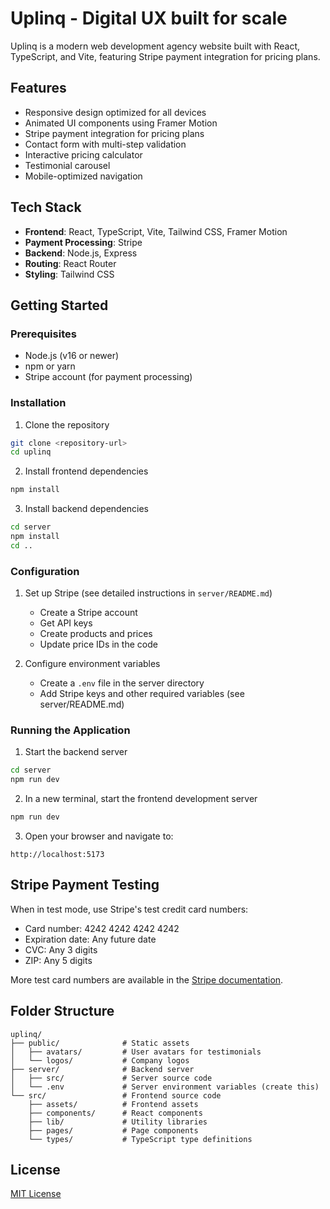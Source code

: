 # Uplinq - Digital UX built for scale

Uplinq is a modern web development agency website built with React, TypeScript, and Vite, featuring Stripe payment integration for pricing plans.

## Features

- Responsive design optimized for all devices
- Animated UI components using Framer Motion
- Stripe payment integration for pricing plans
- Contact form with multi-step validation
- Interactive pricing calculator
- Testimonial carousel
- Mobile-optimized navigation

## Tech Stack

- **Frontend**: React, TypeScript, Vite, Tailwind CSS, Framer Motion
- **Payment Processing**: Stripe
- **Backend**: Node.js, Express
- **Routing**: React Router
- **Styling**: Tailwind CSS

## Getting Started

### Prerequisites

- Node.js (v16 or newer)
- npm or yarn
- Stripe account (for payment processing)

### Installation

1. Clone the repository

```bash
git clone <repository-url>
cd uplinq
```

2. Install frontend dependencies

```bash
npm install
```

3. Install backend dependencies

```bash
cd server
npm install
cd ..
```

### Configuration

1. Set up Stripe (see detailed instructions in `server/README.md`)
   - Create a Stripe account
   - Get API keys
   - Create products and prices
   - Update price IDs in the code

2. Configure environment variables
   - Create a `.env` file in the server directory
   - Add Stripe keys and other required variables (see server/README.md)

### Running the Application

1. Start the backend server

```bash
cd server
npm run dev
```

2. In a new terminal, start the frontend development server

```bash
npm run dev
```

3. Open your browser and navigate to:
```
http://localhost:5173
```

## Stripe Payment Testing

When in test mode, use Stripe's test credit card numbers:

- Card number: 4242 4242 4242 4242
- Expiration date: Any future date
- CVC: Any 3 digits
- ZIP: Any 5 digits

More test card numbers are available in the [Stripe documentation](https://stripe.com/docs/testing).

## Folder Structure

```
uplinq/
├── public/              # Static assets
│   ├── avatars/         # User avatars for testimonials
│   └── logos/           # Company logos
├── server/              # Backend server
│   ├── src/             # Server source code
│   └── .env             # Server environment variables (create this)
└── src/                 # Frontend source code
    ├── assets/          # Frontend assets
    ├── components/      # React components
    ├── lib/             # Utility libraries
    ├── pages/           # Page components
    └── types/           # TypeScript type definitions
```

## License

[MIT License](LICENSE)
